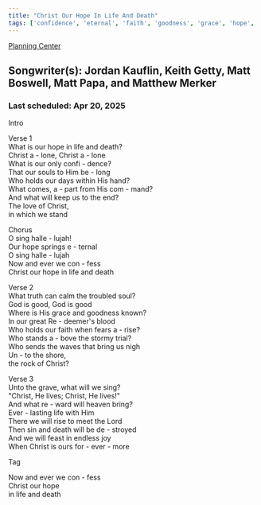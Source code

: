 ```yaml
---
title: "Christ Our Hope In Life And Death"
tags: ['confidence', 'eternal', 'faith', 'goodness', 'grace', 'hope', 'life', 'redeemer', 'rock', 'truth']
---
```


[Planning Center](https://services.planningcenteronline.com/songs/21326139)

## Songwriter(s): Jordan Kauflin, Keith Getty, Matt Boswell, Matt Papa, and Matthew Merker
### Last scheduled: Apr 20, 2025          

Intro  
  
Verse 1  
What is our hope in life and death?  
Christ a - lone, Christ a - lone  
What is our only confi - dence?  
That our souls to Him be - long  
Who holds our days within His hand?  
What comes, a - part from His com - mand?  
And what will keep us to the end?  
The love of Christ,  
in which we stand  
  
Chorus  
O sing halle - lujah!  
Our hope springs e - ternal  
O sing halle - lujah  
Now and ever we con - fess  
Christ our hope in life and death  
  
Verse 2  
What truth can calm the troubled soul?  
God is good, God is good  
Where is His grace and goodness known?  
In our great Re - deemer's blood  
Who holds our faith when fears a - rise?  
Who stands a - bove the stormy trial?  
Who sends the waves that bring us nigh  
Un - to the shore,  
the rock of Christ?  
  
  
Verse 3  
Unto the grave, what will we sing?  
"Christ, He lives; Christ, He lives!"  
And what re - ward will heaven bring?  
Ever - lasting life with Him  
There we will rise to meet the Lord  
Then sin and death will be de - stroyed  
And we will feast in endless joy  
When Christ is ours for - ever - more  
  
Tag  
  
Now and ever we con - fess  
Christ our hope  
in life and death
